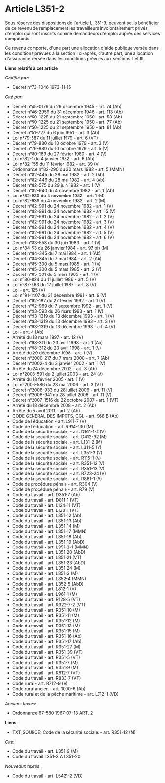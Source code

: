 # Article L351-2

Sous réserve des dispositions de l'article L. 351-9, peuvent seuls bénéficier de ce revenu de remplacement les travailleurs
involontairement privés d'emploi qui sont inscrits comme demandeurs d'emploi auprès des services compétents.

Ce revenu comporte, d'une part une allocation d'aide publique versée dans les conditions prévues à la section I ci-après,
d'autre part, une allocation d'assurance versée dans les conditions prévues aux sections II et III.

**Liens relatifs à cet article**

_Codifié par_:

  - Décret n°73-1046 1973-11-15

_Cité par_:

  - Décret n°45-0179 du 29 décembre 1945 - art. 74 (Ab)
  - Décret n°46-2959 du 31 décembre 1946 - art. 113 (Ab)
  - Décret n°50-1225 du 21 septembre 1950 - art. 58 (Ab)
  - Décret n°50-1225 du 21 septembre 1950 - art. 77 (Ab)
  - Décret n°50-1225 du 21 septembre 1950 - art. 81 (Ab)
  - Décret n°51-727 du 6 juin 1951 - art. 3 (Ab)
  - Loi n°79-587 du 11 juillet 1979 - art. 6 (VT)
  - Décret n°79-880 du 10 octobre 1979 - art. 3 (V)
  - Décret n°79-880 du 10 octobre 1979 - art. 5 (V)
  - Décret n°80-169 du 27 février 1980 - art. 4 (V)
  - Loi n°82-1 du 4 janvier 1982 - art. 6 (Ab)
  - Loi n°82-155 du 11 février 1982 - art. 39 (V)
  - Ordonnance n°82-290 du 30 mars 1982 - art. 5 (MMN)
  - Décret n°82-445 du 28 mai 1982 - art. 2 (Ab)
  - Décret n°82-446 du 28 mai 1982 - art. 4 (Ab)
  - Décret n°82-575 du 29 juin 1982 - art. 1 (V)
  - Décret n°82-940 du 4 novembre 1982 - art. 1 (Ab)
  - Loi n°82-939 du 4 novembre 1982 - art. 1 (M)
  - Loi n°82-939 du 4 novembre 1982 - art. 2 (M)
  - Décret n°82-991 du 24 novembre 1982 - art. 1 (V)
  - Décret n°82-991 du 24 novembre 1982 - art. 15 (V)
  - Décret n°82-991 du 24 novembre 1982 - art. 2 (V)
  - Décret n°82-991 du 24 novembre 1982 - art. 3 (V)
  - Décret n°82-991 du 24 novembre 1982 - art. 4 (V)
  - Décret n°82-991 du 24 novembre 1982 - art. 5 (V)
  - Décret n°82-991 du 24 novembre 1982 - art. 6 (V)
  - Décret n°83-553 du 30 juin 1983 - art. 1 (V)
  - Loi n°84-53 du 26 janvier 1984 - art. 97 bis (M)
  - Décret n°84-345 du 7 mai 1984 - art. 1 (Ab)
  - Décret n°84-345 du 7 mai 1984 - art. 2 (Ab)
  - Décret n°85-300 du 5 mars 1985 - art. 1 (V)
  - Décret n°85-300 du 5 mars 1985 - art. 2 (V)
  - Décret n°85-301 du 5 mars 1985 - art. 1 (V)
  - Loi n°86-824 du 11 juillet 1986 - art. 5 (V)
  - Loi n°87-563 du 17 juillet 1987 - art. 8 (V)
  - Loi - art. 125 (V)
  - Loi n°91-1407 du 31 décembre 1991 - art. 9 (V)
  - Décret n°92-187 du 27 février 1992 - art. 1 (V)
  - Décret n°92-969 du 7 septembre 1992 - art. 1 (V)
  - Décret n°93-593 du 26 mars 1993 - art. 1 (V)
  - Décret n°93-1319 du 13 décembre 1993 - art. 1 (V)
  - Décret n°93-1319 du 13 décembre 1993 - art. 3 (V)
  - Décret n°93-1319 du 13 décembre 1993 - art. 4 (V)
  - Loi - art. 4 (Ab)
  - Arrêté du 13 mars 1997 - art. 12 (V)
  - Décret n°98-311 du 23 avril 1998 - art. 1 (Ab)
  - Décret n°98-312 du 23 avril 1998 - art. 1 (V)
  - Arrêté du 29 décembre 1998 - art. 1 (V)
  - Décret n°2000-217 du 7 mars 2000 - art. 7 (Ab)
  - Décret n°2002-4 du 3 janvier 2002 - art. 1 (V)
  - Arrêté du 24 décembre 2002 - art. 3 (Ab)
  - Loi n°2003-591 du 2 juillet 2003 - art. 24 (V)
  - Arrêté du 18 février 2005 - art. 1 (V)
  - Loi n°2006-586 du 23 mai 2006 - art. 3 (VT)
  - Décret n°2006-933 du 28 juillet 2006 - art. 11 (V)
  - Décret n°2006-941 du 28 juillet 2006 - art. 11 (V)
  - Décret n°2007-1516 du 22 octobre 2007 - art. 1 (VT)
  - Arrêté du 18 décembre 2008 - art. 2 (Ab)
  - Arrêté du 5 avril 2011 - art. 2 (Ab)
  - CODE GENERAL DES IMPOTS, CGI. - art. 968 B (Ab)
  - Code de l'éducation - art. L911-7 (V)
  - Code de l'éducation - art. R914-130 (M)
  - Code de la sécurité sociale. - art. D161-1-2 (V)
  - Code de la sécurité sociale. - art. D412-92 (M)
  - Code de la sécurité sociale. - art. L131-2 (M)
  - Code de la sécurité sociale. - art. L311-5 (V)
  - Code de la sécurité sociale. - art. L351-3 (V)
  - Code de la sécurité sociale. - art. R115-1 (V)
  - Code de la sécurité sociale. - art. R351-12 (V)
  - Code de la sécurité sociale. - art. R351-13 (V)
  - Code de la sécurité sociale. - art. R723-24 (V)
  - Code de la sécurité sociale. - art. R861-1 (V)
  - Code de procédure pénale - art. R304 (V)
  - Code de procédure pénale - art. R79 (V)
  - Code du travail - art. D351-7 (Ab)
  - Code du travail - art. D811-1 (VT)
  - Code du travail - art. L124-11 (VT)
  - Code du travail - art. L128-1 (VT)
  - Code du travail - art. L351-12 (Ab)
  - Code du travail - art. L351-13 (Ab)
  - Code du travail - art. L351-14 (M)
  - Code du travail - art. L351-17 (MMN)
  - Code du travail - art. L351-18 (Ab)
  - Code du travail - art. L351-19 (AbD)
  - Code du travail - art. L351-2-1 (MMN)
  - Code du travail - art. L351-20 (AbD)
  - Code du travail - art. L351-21 (VT)
  - Code du travail - art. L351-23 (AbD)
  - Code du travail - art. L351-24 (M)
  - Code du travail - art. L351-3 (M)
  - Code du travail - art. L352-4 (MMN)
  - Code du travail - art. L352-5 (AbD)
  - Code du travail - art. L812-1 (V)
  - Code du travail - art. L961-1 (M)
  - Code du travail - art. R128-5 (VT)
  - Code du travail - art. R322-7-2 (VT)
  - Code du travail - art. R351-10 (M)
  - Code du travail - art. R351-11 (M)
  - Code du travail - art. R351-12 (M)
  - Code du travail - art. R351-13 (M)
  - Code du travail - art. R351-15 (M)
  - Code du travail - art. R351-16 (Ab)
  - Code du travail - art. R351-17 (Ab)
  - Code du travail - art. R351-27 (M)
  - Code du travail - art. R351-39 (VT)
  - Code du travail - art. R351-5 (VT)
  - Code du travail - art. R351-7 (M)
  - Code du travail - art. R351-9 (M)
  - Code du travail - art. R812-7 (VT)
  - Code du travail - art. R833-7 (VT)
  - Code rural - art. R712-9 (V)
  - Code rural ancien - art. 1000-6 (Ab)
  - Code rural et de la pêche maritime - art. L712-1 (VD)

_Anciens textes_:

  - Ordonnance 67-580 1967-07-13 ART. 2

**Liens**:

  - TXT_SOURCE: Code de la sécurité sociale. - art. R351-12 (M)

_Cite_:

  - Code du travail - art. L351-9 (M)
  - Code du travail L351-3 A L351-20

_Nouveaux textes_:

  - Code du travail - art. L5421-2 (VD)
